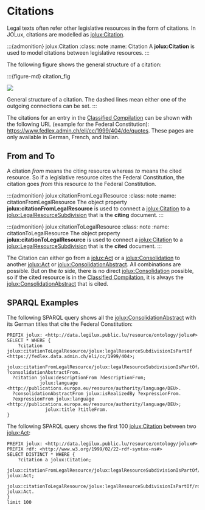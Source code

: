 # Citations

Legal texts often refer other legislative resources in the form of citations. In JOLux, citations are modelled as [jolux:Citation](#Citation).

:::{admonition} jolux:Citation
:class: note
:name: Citation
A **jolux:Citation** is used to model citations between legislative resources.
:::

The following figure shows the general structure of a citation:

:::{figure-md} citation_fig

<img src="img/citation.png">

General structure of a citation. The dashed lines mean either one of the outgoing connections can be set.
:::

The citations for an entry in the [Classified Compilation](classified_compilation.md) can be shown with the following URL (example for the Federal Constitution): https://www.fedlex.admin.ch/eli/cc/1999/404/de/quotes. These pages are only available in German, French, and Italian.

## From and To

A citation *from* means the citing resource whereas *to* means the cited resource. So if a legislative resource cites the Federal Constitution, the citation goes *from* this resource *to* the Federal Constitution.

:::{admonition} jolux:citationFromLegalResource
:class: note
:name: citationFromLegalResource
The object property **jolux:citationFromLegalResource** is used to connect a [jolux:Citation](#Citation) to a [jolux:LegalResourceSubdivision](#LegalResourceSubdivision) that is the **citing** document.
:::

:::{admonition} jolux:citationToLegalResource
:class: note
:name: citationToLegalResource
The object property **jolux:citationToLegalResource** is used to connect a [jolux:Citation](#Citation) to a [jolux:LegalResourceSubdivision](#LegalResourceSubdivision) that is the **cited** document.
:::

The Citation can either go from a [jolux:Act](#Act) or a [jolux:Consolidation](#Consolidation) to another [jolux:Act](#Act) or [jolux:ConsolidationAbstract](#ConsolidationAbstract). All combinations are possible. But on the *to* side, there is no direct [jolux:Consolidation](#Consolidation) possible, so if the cited resource is in the [Classified Compilation](classified_compilation.md), it is always the [jolux:ConsolidationAbstract](#ConsolidationAbstract) that is cited.

## SPARQL Examples

The following SPARQL query shows all the [jolux:ConsolidationAbstract](#ConsolidationAbstract) with its German titles that cite the Federal Constitution:

```sparql
PREFIX jolux: <http://data.legilux.public.lu/resource/ontology/jolux#>
SELECT * WHERE {
	?citation jolux:citationToLegalResource/jolux:legalResourceSubdivisionIsPartOf <https://fedlex.data.admin.ch/eli/cc/1999/404>;
                                        jolux:citationFromLegalResource/jolux:legalResourceSubdivisionIsPartOf/jolux:isMemberOf ?consolidationAbstractFrom.
  ?citation jolux:descriptionFrom ?descriptionFrom;
            jolux:language <http://publications.europa.eu/resource/authority/language/DEU>.
  ?consolidationAbstractFrom jolux:isRealizedBy ?expressionFrom.
  ?expressionFrom jolux:language <http://publications.europa.eu/resource/authority/language/DEU>;
              jolux:title ?titleFrom.
}
```

The following SPARQL query shows the first 100 [jolux:Citation](#Citation) between two [jolux:Act](#Act):

```sparql
PREFIX jolux: <http://data.legilux.public.lu/resource/ontology/jolux#>
PREFIX rdf: <http://www.w3.org/1999/02/22-rdf-syntax-ns#>
SELECT DISTINCT * WHERE {
    ?citation a jolux:Citation;
  	    jolux:citationFromLegalResource/jolux:legalResourceSubdivisionIsPartOf/rdf:type jolux:Act;
	    jolux:citationToLegalResource/jolux:legalResourceSubdivisionIsPartOf/rdf:type jolux:Act.
}
limit 100
```